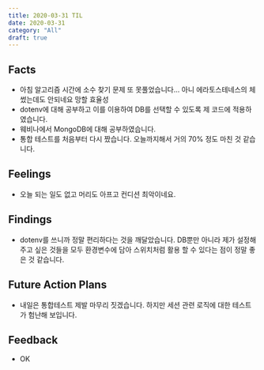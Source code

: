 ```yaml
---
title: 2020-03-31 TIL
date: 2020-03-31
category: "All"
draft: true
---
```


## Facts

- 아침 알고리즘 시간에 소수 찾기 문제 또 못풀었습니다... 아니 에라토스테네스의 체 썼는데도 안되네요 망할 효율성
- dotenv에 대해 공부하고 이를 이용하여 DB를 선택할 수 있도록 제 코드에 적용하였습니다.
- 웨비나에서 MongoDB에 대해 공부하였습니다.
- 통합 테스트를 처음부터 다시 짰습니다. 오늘까지해서 거의 70% 정도 마친 것 같습니다.

## Feelings

- 오늘 되는 일도 없고 머리도 아프고 컨디션 최악이네요.

## Findings

- dotenv를 쓰니까 정말 편리하다는 것을 깨달았습니다. DB뿐만 아니라 제가 설정해주고 싶은 것들을 모두 환경변수에 담아 스위치처럼 활용 할 수 있다는 점이 정말 좋은 것 같습니다.

## Future Action Plans

- 내일은 통합테스트 제발 마무리 짓겠습니다. 하지만 세션 관련 로직에 대한 테스트가 험난해 보입니다.

## Feedback

- OK
